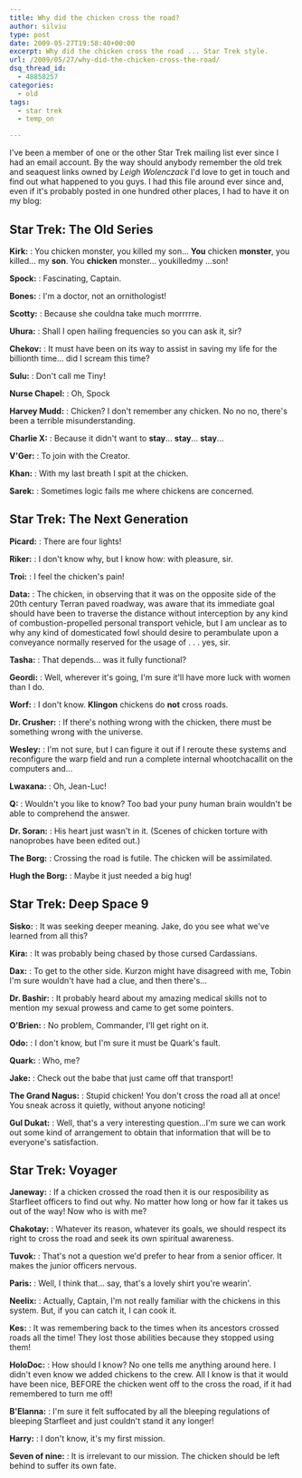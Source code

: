 ```yaml
---
title: Why did the chicken cross the road?
author: silviu
type: post
date: 2009-05-27T19:58:40+00:00
excerpt: Why did the chicken cross the road ... Star Trek style.
url: /2009/05/27/why-did-the-chicken-cross-the-road/
dsq_thread_id:
  - 48858257
categories:
  - old
tags:
  - star trek
  - temp_on

---
```

I've been a member of one or the other Star Trek mailing list ever since I had an email account. By the way should anybody remember the old trek and seaquest links owned by _Leigh Wolenczack_ I'd love to get in touch and find out what happened to you guys. I had this file around ever since and, even if it's probably posted in one hundred other places, I had to have it on my blog:


## Star Trek: The Old Series

**Kirk:**
:   You chicken monster, you killed my son... **You** chicken **monster**, you killed... my **son**. You **chicken** monster... youkilledmy ...son!  </p>
**Spock:**
:   Fascinating, Captain.  </p>
**Bones:**
:   I'm a doctor, not an ornithologist!  </p>
**Scotty:**
:   Because she couldna take much morrrrre.  </p>
**Uhura:**
:   Shall I open hailing frequencies so you can ask it, sir?  </p>
**Chekov:**
:   It must have been on its way to assist in saving my life for the billionth time... did I scream this time?  </p>
**Sulu:**
:   Don't call me Tiny!  </p>
**Nurse Chapel:**
:   Oh, Spock  </p>
**Harvey Mudd:**
:   Chicken? I don't remember any chicken. No no no, there's been a terrible misunderstanding.  </p>
**Charlie X:**
:   Because it didn't want to **stay**... **stay**... **stay**...  </p>
**V'Ger:**
:   To join with the Creator.  </p>
**Khan:**
:   With my last breath I spit at the chicken.  </p>
**Sarek:**
:   Sometimes logic fails me where chickens are concerned.  </p>

## Star Trek: The Next Generation

**Picard:**
:   There are four lights!  </p>
**Riker:**
:   I don't know why, but I know how: with pleasure, sir.  </p>
**Troi:**
:   I feel the chicken's pain!  </p>
**Data:**
:   The chicken, in observing that it was on the opposite side of the 20th century Terran paved roadway, was aware that its immediate goal should have been to traverse the distance without interception by any kind of combustion-propelled personal transport vehicle, but I am unclear as to why any kind of domesticated fowl should desire to perambulate upon a conveyance normally reserved for the usage of . . . yes, sir.  </p>
**Tasha:**
:   That depends... was it fully functional?  </p>
**Geordi:**
:   Well, wherever it's going, I'm sure it'll have more luck with women than I do.  </p>
**Worf:**
:   I don't know. **Klingon** chickens do **not** cross roads.  </p>
**Dr. Crusher:**
:   If there's nothing wrong with the chicken, there must be something wrong with the universe.  </p>
**Wesley:**
:   I'm not sure, but I can figure it out if I reroute these systems and reconfigure the warp field and run a complete internal whootchacallit on the computers and...  </p>
**Lwaxana:**
:   Oh, Jean-Luc!  </p>
**Q:**
:   Wouldn't you like to know? Too bad your puny human brain wouldn't be able to comprehend the answer.  </p>
**Dr. Soran:**
:   His heart just wasn't in it. (Scenes of chicken torture with nanoprobes have been edited out.)  </p>
**The Borg:**
:   Crossing the road is futile. The chicken will be assimilated.  </p>
**Hugh the Borg:**
:   Maybe it just needed a big hug!  </p>

## Star Trek: Deep Space 9

**Sisko:**
:   It was seeking deeper meaning. Jake, do you see what we've learned from all this?  </p>
**Kira:**
:   It was probably being chased by those cursed Cardassians.  </p>
**Dax:**
:   To get to the other side. Kurzon might have disagreed with me, Tobin I'm sure wouldn't have had a clue, and then there's...  </p>
**Dr. Bashir:**
:   It probably heard about my amazing medical skills not to mention my sexual prowess and came to get some pointers.  </p>
**O'Brien:**
:   No problem, Commander, I'll get right on it.  </p>
**Odo:**
:   I don't know, but I'm sure it must be Quark's fault.  </p>
**Quark:**
:   Who, me?  </p>
**Jake:**
:   Check out the babe that just came off that transport!  </p>
**The Grand Nagus:**
:   Stupid chicken! You don't cross the road all at once! You sneak across it quietly, without anyone noticing!  </p>
**Gul Dukat:**
:   Well, that's a very interesting question...I'm sure we can work out some kind of arrangement to obtain that information that will be to everyone's satisfaction.  </p>

## Star Trek: Voyager

**Janeway:**
:   If a chicken crossed the road then it is our resposibility as Starfleet officers to find out why. No matter how long or how far it takes us out of the way! Now who is with me?  </p>
**Chakotay:**
:   Whatever its reason, whatever its goals, we should respect its right to cross the road and seek its own spiritual awareness.  </p>
**Tuvok:**
:   That's not a question we'd prefer to hear from a senior officer. It makes the junior officers nervous.  </p>
**Paris:**
:   Well, I think that... say, that's a lovely shirt you're wearin'.  </p>
**Neelix:**
:   Actually, Captain, I'm not really familiar with the chickens in this system. But, if you can catch it, I can cook it.  </p>
**Kes:**
:   It was remembering back to the times when its ancestors crossed roads all the time! They lost those abilities because they stopped using them!  </p>
**HoloDoc:**
:   How should I know? No one tells me anything around here. I didn't even know we added chickens to the crew. All I know is that it would have been nice, BEFORE the chicken went off to the cross the road, if it had remembered to turn me off!  </p>
**B'Elanna:**
:   I'm sure it felt suffocated by all the bleeping regulations of bleeping Starfleet and just couldn't stand it any longer!  </p>
**Harry:**
:   I don't know, it's my first mission.  </p>
**Seven of nine:**
:   It is irrelevant to our mission. The chicken should be left behind to suffer its own fate.  </p>